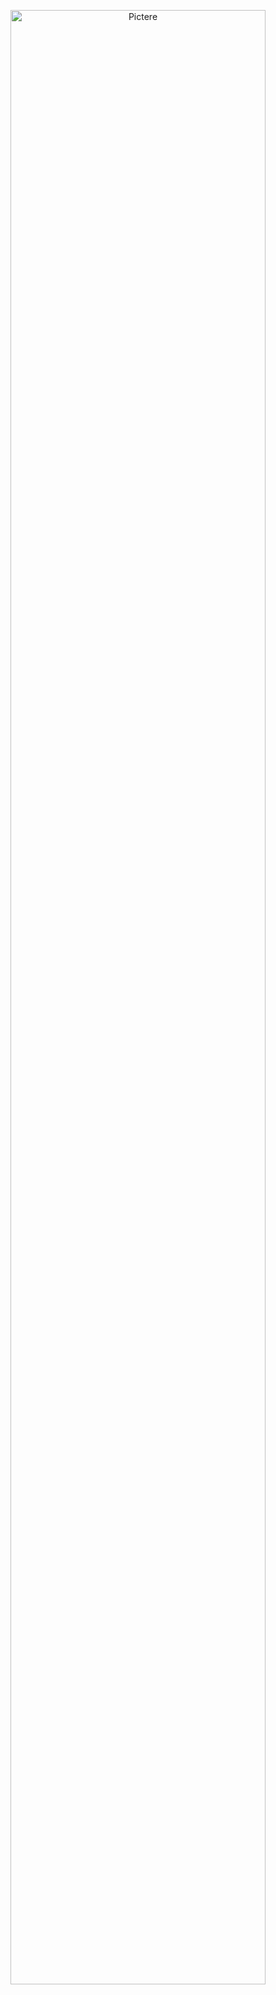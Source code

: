 
</div>

<p align="center">
  <img width=90% src="https://github.com/RobertoGol/2Course/study_materials/ef7a2059acc9cbf9.png" alt="Pictere" />
</p>
